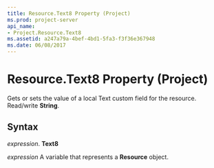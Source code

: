 ```yaml
---
title: Resource.Text8 Property (Project)
ms.prod: project-server
api_name:
- Project.Resource.Text8
ms.assetid: a247a79a-4bef-4bd1-5fa3-f3f36e367948
ms.date: 06/08/2017
---
```



# Resource.Text8 Property (Project)

Gets or sets the value of a local Text custom field for the resource. Read/write  **String**.


## Syntax

 _expression_. **Text8**

 _expression_ A variable that represents a **Resource** object.


